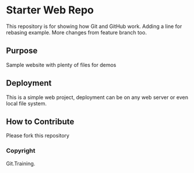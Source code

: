 # Starter Web Repo

This repository is for showing how Git and GitHub work. Adding a line for rebasing example.
More changes from feature branch too.

## Purpose

Sample website with plenty of files for demos

## Deployment

This is a simple web project, deployment can be on any web server or even local file system.

## How to Contribute

Please fork this repository

### Copyright

Git.Training.